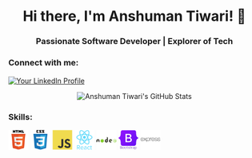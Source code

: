 <h1 align="center">Hi there, I'm Anshuman Tiwari! 👋</h1>
<h3 align="center">Passionate Software Developer | Explorer of Tech <span></></span> </h3>

<!-- Your Bio -->
<!-- Add a brief introduction about yourself, your passions, and what you're currently focusing on. -->

<!-- Social Links -->
<h3 align="left">Connect with me:</h3>
<p align="left">
  <a href="https://www.linkedin.com/in/anshumantiiwari/" target="blank">
    <img align="center" src="https://raw.githubusercontent.com/rahuldkjain/github-profile-readme-generator/master/src/images/icons/Social/linked-in-alt.svg" alt="Your LinkedIn Profile" height="30" width="40" />
  </a>
  <!-- Add other social links if you have them -->
</p>

<!-- GitHub Stats -->
<p align="center">
   <img src="https://github-readme-stats.vercel.app/api?username=Ansh101112&show_icons=true&hide_rank=true&theme=tokyonight&count_private=true" alt="Anshuman Tiwari's GitHub Stats" />
</p>

<!-- Skills -->
<h3 align="left">Skills:</h3>
<p align="left">
  <img src="https://raw.githubusercontent.com/devicons/devicon/master/icons/html5/html5-original-wordmark.svg" alt="HTML5" width="40" height="40"/>
  <img src="https://raw.githubusercontent.com/devicons/devicon/master/icons/css3/css3-original-wordmark.svg" alt="CSS3" width="40" height="40"/>
  <img src="https://raw.githubusercontent.com/devicons/devicon/master/icons/javascript/javascript-original.svg" alt="JavaScript" width="40" height="40"/>
  <img src="https://raw.githubusercontent.com/devicons/devicon/master/icons/react/react-original-wordmark.svg" alt="react" width="40" height="40"/>
  <img src="https://raw.githubusercontent.com/devicons/devicon/master/icons/nodejs/nodejs-original-wordmark.svg" alt="nodejs" width="40" height="40"/>
  <img src="https://raw.githubusercontent.com/devicons/devicon/master/icons/bootstrap/bootstrap-original-wordmark.svg" alt="bootstrap" width="40" height="40"/>
  <img src="https://raw.githubusercontent.com/devicons/devicon/master/icons/express/express-original-wordmark.svg" alt="express" width="40" height="40"/>
  <!-- Include other skills using the same format -->
</p>

<!-- Additional Section -->
<!-- Feel free to add more sections like projects, favorite tools, or anything else that showcases your skills and personality. -->
